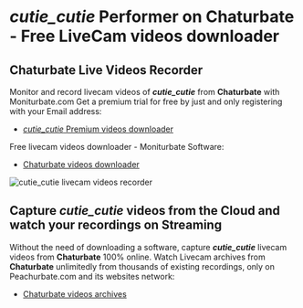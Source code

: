 # _cutie_cutie_ Performer on Chaturbate - Free LiveCam videos downloader

## Chaturbate Live Videos Recorder

Monitor and record livecam videos of **_cutie_cutie_** from **Chaturbate** with Moniturbate.com
Get a premium trial for free by just and only registering with your Email address:
* [_cutie_cutie_ Premium videos downloader](https://moniturbate.com/request-demo-licence-key.html)

Free livecam videos downloader - Moniturbate Software:
* [Chaturbate videos downloader](https://moniturbate.com/moniturbate-download-software.html)

![_cutie_cutie_ livecam videos recorder](https://peachurnet.com/templates/moniturbate-software.png)


## Capture _cutie_cutie_ videos from the Cloud and watch your recordings on Streaming

Without the need of downloading a software, capture **_cutie_cutie_** livecam videos from **Chaturbate** 100% online.
Watch Livecam archives from **Chaturbate** unlimitedly from thousands of existing recordings, only on Peachurbate.com and its websites network:
* [Chaturbate videos archives](https://peachurnet.com/)